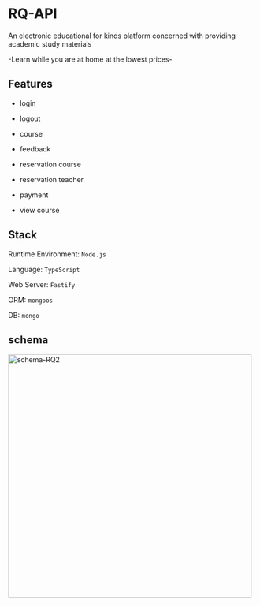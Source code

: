 
# RQ-API
An electronic educational for kinds platform concerned with providing academic study materials

-Learn while you are at home at the lowest prices-
## Features

- login

- logout

- course

- feedback

- reservation course

- reservation teacher

- payment

- view course


## Stack
Runtime Environment: `Node.js`

Language: `TypeScript`

Web Server: `Fastify`

ORM: `mongoos`

DB: `mongo`

## schema 
<img width="494" alt="schema-RQ2" src="https://user-images.githubusercontent.com/106505615/175791991-0fcd4ed8-b9d2-4aaa-89f9-683f025933e5.png">




